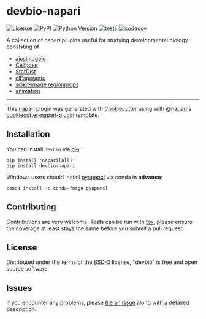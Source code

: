 # devbio-napari

[![License](https://img.shields.io/pypi/l/devbio.svg?color=green)](https://github.com/haesleinhuepf/devbio/raw/master/LICENSE)
[![PyPI](https://img.shields.io/pypi/v/devbio.svg?color=green)](https://pypi.org/project/devbio)
[![Python Version](https://img.shields.io/pypi/pyversions/devbio.svg?color=green)](https://python.org)
[![tests](https://github.com/haesleinhuepf/devbio/workflows/tests/badge.svg)](https://github.com/haesleinhuepf/devbio/actions)
[![codecov](https://codecov.io/gh/haesleinhuepf/devbio/branch/master/graph/badge.svg)](https://codecov.io/gh/haesleinhuepf/devbio)

A collection of napari plugins useful for studying developmental biology consisting of
* [aicsimageio](https://github.com/AllenCellModeling/napari-aicsimageio)
* [Cellpose](https://github.com/MouseLand/cellpose-napari)
* [StarDist](https://github.com/stardist/stardist-napari)
* [clEsperanto](https://clesperanto.github.io/napari_pyclesperanto_assistant/)
* [scikit-image regionprops](https://github.com/haesleinhuepf/napari-skimage-regionprops)
* [animation](https://github.com/napari/napari-animation)

----------------------------------

This [napari] plugin was generated with [Cookiecutter] using with [@napari]'s [cookiecutter-napari-plugin] template.

## Installation

You can install `devbio` via [pip]:

    pip install 'napari[all]'
    pip install devbio-napari

Windows users should install [pyopencl](https://documen.tician.de/pyopencl/) via conda in **advance**:

    conda install -c conda-forge pyopencl

## Contributing

Contributions are very welcome. Tests can be run with [tox], please ensure
the coverage at least stays the same before you submit a pull request.

## License

Distributed under the terms of the [BSD-3] license,
"devbio" is free and open source software

## Issues

If you encounter any problems, please [file an issue] along with a detailed description.

[napari]: https://github.com/napari/napari
[Cookiecutter]: https://github.com/audreyr/cookiecutter
[@napari]: https://github.com/napari
[MIT]: http://opensource.org/licenses/MIT
[BSD-3]: http://opensource.org/licenses/BSD-3-Clause
[GNU GPL v3.0]: http://www.gnu.org/licenses/gpl-3.0.txt
[GNU LGPL v3.0]: http://www.gnu.org/licenses/lgpl-3.0.txt
[Apache Software License 2.0]: http://www.apache.org/licenses/LICENSE-2.0
[Mozilla Public License 2.0]: https://www.mozilla.org/media/MPL/2.0/index.txt
[cookiecutter-napari-plugin]: https://github.com/napari/cookiecutter-napari-plugin
[file an issue]: https://github.com/haesleinhuepf/devbio/issues
[napari]: https://github.com/napari/napari
[tox]: https://tox.readthedocs.io/en/latest/
[pip]: https://pypi.org/project/pip/
[PyPI]: https://pypi.org/
